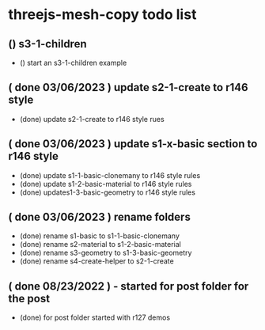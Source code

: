 # threejs-mesh-copy todo list

## () s3-1-children
* () start an s3-1-children example

## ( done 03/06/2023 ) update s2-1-create to r146 style
* (done) update s2-1-create to r146 style rues

## ( done 03/06/2023 ) update s1-x-basic section to r146 style
* (done) update s1-1-basic-clonemany to r146 style rules
* (done) update s1-2-basic-material to r146 style rules
* (done) updates1-3-basic-geometry to r146 style rules

## ( done 03/06/2023 ) rename folders
* (done) rename s1-basic to s1-1-basic-clonemany
* (done) rename s2-material to s1-2-basic-material
* (done) rename s3-geometry to s1-3-basic-geometry
* (done) rename s4-create-helper to s2-1-create

## ( done 08/23/2022 ) - started for post folder for the post
* (done) for post folder started with r127 demos
